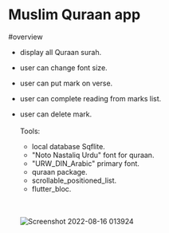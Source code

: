 # Muslim Quraan app

#overview<br>
- display all Quraan surah.<br>
- user can change font size.<br>
- user can put mark on verse.<br>
- user can complete reading from marks list.<br>
- user can delete mark.<br><br>
Tools: <br>
  - local database Sqflite.<br>
  - "Noto Nastaliq Urdu" font for quraan.<br>
  - "URW_DIN_Arabic" primary font. <br>
  - quraan package.<br>
  - scrollable_positioned_list.<br>
  - flutter_bloc.<br><br><br>
  
  ![Screenshot 2022-08-16 013924](https://user-images.githubusercontent.com/76775214/184748709-7eb9c0b0-99ca-4358-be8c-e55899c83269.png)

